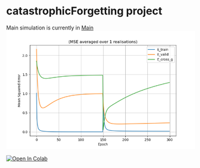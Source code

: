 # catastrophicForgetting project
Main simulation is currently in [Main](research/main.py)
![alt text](https://github.com/Michaeldz36/catastrophicForgetting/blob/master/docs/figs/errors2.png?raw=true)


[![Open In Colab](https://colab.research.google.com/assets/colab-badge.svg)](https://colab.research.google.com/github/Michaeldz36/catastrophicForgetting/blob/master/research/research_simulation.ipynb)   
